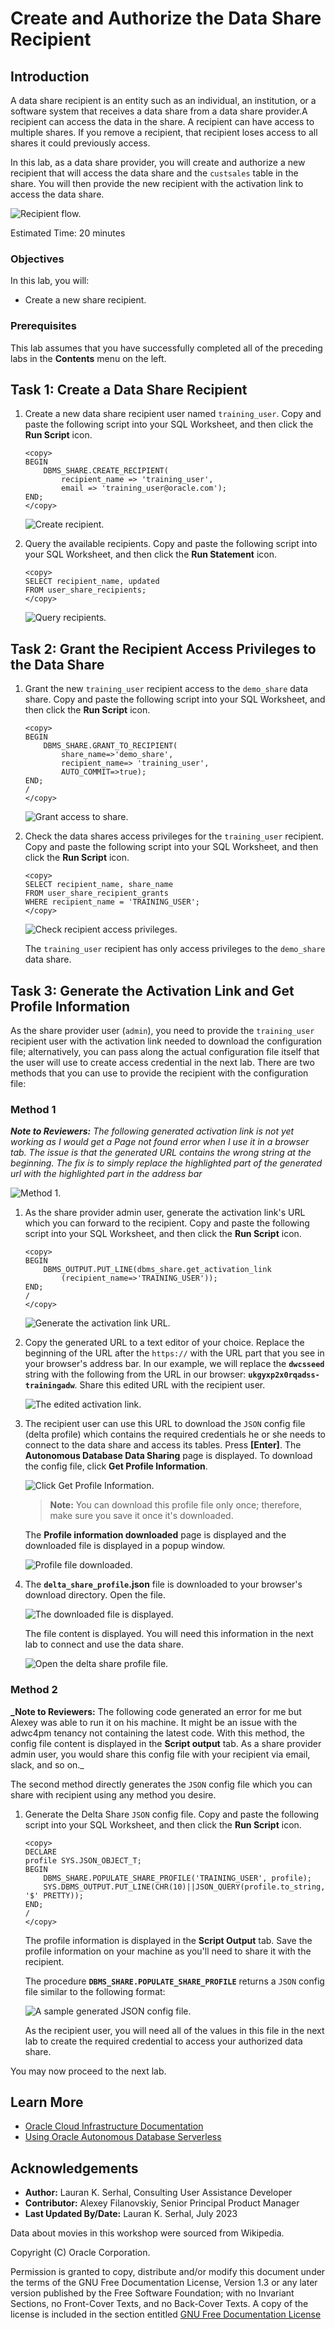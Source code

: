 # Create and Authorize the Data Share Recipient

## Introduction

A data share recipient is an entity such as an individual, an institution, or a software system that receives a data share from a data share provider.A recipient can access the data in the share. A recipient can have access to multiple shares. If you remove a recipient, that recipient loses access to all shares it could previously access.

In this lab, as a data share provider, you will create and authorize a new recipient that will access the data share and the `custsales` table in the share. You will then provide the new recipient with the activation link to access the data share.

![Recipient flow.](images/recipient-diagram.png)

Estimated Time: 20 minutes

### Objectives

In this lab, you will:

* Create a new share recipient.

### Prerequisites

This lab assumes that you have successfully completed all of the preceding labs in the **Contents** menu on the left.

## Task 1: Create a Data Share Recipient

1. Create a new data share recipient user named `training_user`. Copy and paste the following script into your SQL Worksheet, and then click the **Run Script** icon.

    ```
    <copy>
    BEGIN
        DBMS_SHARE.CREATE_RECIPIENT(
            recipient_name => 'training_user',
            email => 'training_user@oracle.com');
    END;
    </copy>
    ```

    ![Create recipient.](images/create-recipient.png)

2. Query the available recipients. Copy and paste the following script into your SQL Worksheet, and then click the **Run Statement** icon.

    ```
    <copy>
    SELECT recipient_name, updated
    FROM user_share_recipients;
    </copy>
    ```

    ![Query recipients.](images/query-recipients.png)

## Task 2: Grant the Recipient Access Privileges to the Data Share

1. Grant the new `training_user` recipient access to the `demo_share` data share. Copy and paste the following script into your SQL Worksheet, and then click the **Run Script** icon.

    ```
    <copy>
    BEGIN
        DBMS_SHARE.GRANT_TO_RECIPIENT(
            share_name=>'demo_share',
            recipient_name=> 'training_user',
            AUTO_COMMIT=>true);
    END;
    /
    </copy>
    ```

    ![Grant access to share.](images/grant-recipient-access.png)

2. Check the data shares access privileges for the `training_user` recipient. Copy and paste the following script into your SQL Worksheet, and then click the **Run Script** icon.

    ```
    <copy>
    SELECT recipient_name, share_name
    FROM user_share_recipient_grants
    WHERE recipient_name = 'TRAINING_USER';
    </copy>
    ```

    ![Check recipient access privileges.](images/query-privileges.png)

    The `training_user` recipient has only access privileges to the `demo_share` data share.

## Task 3: Generate the Activation Link and Get Profile Information

As the share provider user (`admin`), you need to provide the `training_user` recipient user with the activation link needed to download the configuration file; alternatively, you can pass along the actual configuration file itself that the user will use to create access credential in the next lab. There are two methods that you can use to provide the recipient with the configuration file:

### **Method 1**

_**Note to Reviewers:** The following generated activation link is not yet working as I would get a Page not found error when I use it in a browser tab. The issue is that the generated URL contains the wrong string at the beginning. The fix is to simply replace the highlighted part of the generated url with the highlighted part in the address bar_

![Method 1.](images/method-1-fix.png)

1. As the share provider admin user, generate the activation link's URL which you can forward to the recipient. Copy and paste the following script into your SQL Worksheet, and then click the **Run Script** icon.

    ```
    <copy>
    BEGIN
        DBMS_OUTPUT.PUT_LINE(dbms_share.get_activation_link
            (recipient_name=>'TRAINING_USER'));
    END;
    /
    </copy>
    ```

    ![Generate the activation link URL.](images/method-1.png)

2. Copy the generated URL to a text editor of your choice. Replace the beginning of the URL after the `https://` with the URL part that you see in your browser's address bar. In our example, we will replace the **`dwcsseed`** string with the following from the URL in our browser: **`ukgyxp2x0rqadss-trainingadw`**.  Share this edited URL with the recipient user.

    ![The edited activation link.](images/edited-activation-url.png)

3. The recipient user can use this URL to download the `JSON` config file (delta profile) which contains the required credentials he or she needs to connect to the data share and access its tables. Press **[Enter]**. The **Autonomous Database Data Sharing** page is displayed. To download the config file, click **Get Profile Information**.

    ![Click Get Profile Information.](images/click-get-profile.png)

    >**Note:** You can download this profile file only once; therefore, make sure you save it once it's downloaded.

    The **Profile information downloaded** page is displayed and the downloaded file is displayed in a popup window.

    ![Profile file downloaded.](images/screen-2.png)

4. The **`delta_share_profile`.json** file is downloaded to your browser's download directory. Open the file.

    ![The downloaded file is displayed.](images/downloaded-file.png)

    The file content is displayed. You will need this information in the next lab to connect and use the data share.

    ![Open the delta share profile file.](images/open-profile.png)

### **Method 2**

**_Note to Reviewers:** The following code generated an error for me but Alexey was able to run it on his machine. It might be an issue with the adwc4pm tenancy not containing the latest code. With this method, the config file content is displayed in the **Script output** tab. As a share provider admin user, you would share this config file with your recipient via email, slack, and so on._

The second method directly generates the `JSON` config file which you can share with recipient using any method you desire.

1. Generate the Delta Share `JSON` config file. Copy and paste the following script into your SQL Worksheet, and then click the **Run Script** icon.

    ```
    <copy>
    DECLARE
    profile SYS.JSON_OBJECT_T;
    BEGIN
        DBMS_SHARE.POPULATE_SHARE_PROFILE('TRAINING_USER', profile);
        SYS.DBMS_OUTPUT.PUT_LINE(CHR(10)||JSON_QUERY(profile.to_string, '$' PRETTY));
    END;
    /
    </copy>
    ```

    The profile information is displayed in the **Script Output** tab. Save the profile information on your machine as you'll need to share it with the recipient.

    The procedure **`DBMS_SHARE.POPULATE_SHARE_PROFILE`** returns a `JSON` config file similar to the following format:

    ![A sample generated JSON config file.](images/sample-generated-file.png)

    As the recipient user, you will need all of the values in this file in the next lab to create the required credential to access your authorized data share.

You may now proceed to the next lab.

## Learn More

* [Oracle Cloud Infrastructure Documentation](https://docs.cloud.oracle.com/en-us/iaas/Content/GSG/Concepts/baremetalintro.htm)
* [Using Oracle Autonomous Database Serverless](https://docs.oracle.com/en/cloud/paas/autonomous-database/adbsa/index.html)

## Acknowledgements

* **Author:** Lauran K. Serhal, Consulting User Assistance Developer
* **Contributor:** Alexey Filanovskiy, Senior Principal Product Manager
* **Last Updated By/Date:** Lauran K. Serhal, July 2023

Data about movies in this workshop were sourced from Wikipedia.

Copyright (C) Oracle Corporation.

Permission is granted to copy, distribute and/or modify this document
under the terms of the GNU Free Documentation License, Version 1.3
or any later version published by the Free Software Foundation;
with no Invariant Sections, no Front-Cover Texts, and no Back-Cover Texts.
A copy of the license is included in the section entitled [GNU Free Documentation License](files/gnu-free-documentation-license.txt)